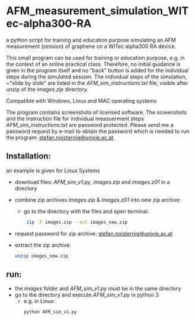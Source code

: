 # AFM_measurement_simulation_WITec-alpha300-RA
a python script for training and education purpose simulating an AFM measurement (session) of graphene on a WITec alpha300 RA device.

This small program can be used for training or education purpose, e.g. in the context of an online practical class.
Therefore, no initial guidance is given in the program itself and no "back" button is added for the individual steps during the simulated session.
The individual steps of the simulation, ~"slide by slide" are listed in the *AFM_sim_instructions.txt* file, visible after unzip of the *images.zip* directory.

Compatible with Windows, Linux and MAC operating systems

The program contains screenshots of licensed software. The screenshots and the instruction file for individual measuerment steps *AFM_sim_instructions.txt* are password protected. Please send me a password request by e-mail to obtain the password which is needed to run the program: [stefan.noisternig@univie.ac.at](mailto:stefan.noisternig@univie.ac.at).


## Installation:
an example is given for Linux Systems

* download files: *AFM_sim_v1.py*, *images.zip* and *images.z01* in a directory

* combine zip archives *images.zip* & *images.z01* into new zip archive:
  - go to the directory with the files and open terminal:
    ```bash
     zip -F images.zip --out images_new.zip
     ```
             
* request password for zip archive:
  [stefan.noisternig@univie.ac.at](mailto:stefan.noisternig@univie.ac.at)
            
* extract the zip archive:
  ```bash
  unzip images_new.zip 
  ```
## run:
* the *images* folder and *AFM_sim_v1.py* must be in the same directory
* go to the directory and execute *AFM_sim_v1.py* in python 3
  - e.g. in Linux:
    ```bash
    python AFM_sim_v1.py
    ```
             
